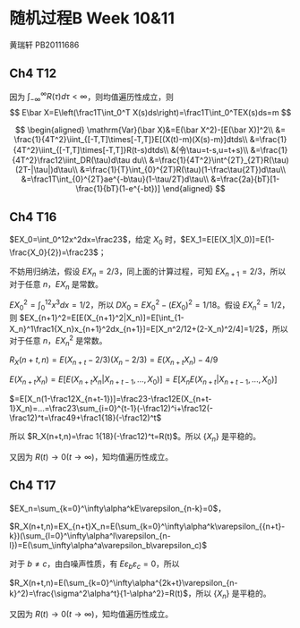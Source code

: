 # 随机过程B Week 10&11

黄瑞轩 PB20111686

## Ch4 T12

因为 $\int_{-\infty}^\infty R(\tau)d\tau<\infty$，则均值遍历性成立，则
$$
E\bar X=E\left(\frac1T\int_0^T X(s)ds\right)=\frac1T\int_0^TEX(s)ds=m
$$

$$
\begin{aligned}
\mathrm{Var}(\bar X)&=E(\bar X^2)-[E(\bar X)]^2\\
&= \frac{1}{4T^2}\iint_{[-T,T]\times[-T,T]}E[(X(t)-m)(X(s)-m)]dtds\\
&=\frac{1}{4T^2}\iint_{[-T,T]\times[-T,T]}R(t-s)dtds\\
&(令\tau=t-s,u=t+s)\\
&=\frac{1}{4T^2}\frac12\iint_DR(\tau)d\tau du\\
&=\frac{1}{4T^2}\int^{2T}_{2T}R(\tau)(2T-|\tau|)d\tau\\
&=\frac{1}{T}\int_{0}^{2T}R(\tau)(1-\frac\tau{2T})d\tau\\
&=\frac1T\int_{0}^{2T}ae^{-b\tau}(1-\tau/2T)d\tau\\
&=\frac{2a}{bT}[1-\frac{1}{bT}(1-e^{-bt})]
\end{aligned}
$$

## Ch4 T16

$EX_0=\int_0^12x^2dx=\frac23$，给定 $X_0$ 时，$EX_1=E[E(X_1|X_0)]=E(1-\frac{X_0}{2})=\frac23$；

不妨用归纳法，假设 $EX_n=2/3$，同上面的计算过程，可知 $EX_{n+1}=2/3$，所以对于任意 $n$，$EX_n$ 是常数。

$EX_0^2=\int_0^12x^3dx=1/2$，所以 $DX_0=EX_0^2-(EX_0)^2=1/18$。假设 $EX_n^2=1/2$，则 $EX_{n+1}^2=E[E(X_{n+1}^2|X_n)]=E[\int_{1-X_n}^1\frac1{X_n}x_{n+1}^2dx_{n+1}]=E[X_n^2/12+(2-X_n)^2/4]=1/2$，所以对于任意 $n$，$EX_n^2$ 是常数。

$R_X(n+t,n)=E(X_{n+t}-2/3)(X_n-2/3)=E(X_{n+t}X_n)-4/9$

$E(X_{n+t}X_n)=E[E(X_{n+t}X_n|X_{n+t-1},...,X_0)]=E[X_nE(X_{n+t}|X_{n+t-1},...,X_0)]$

$=E[X_n(1-\frac12X_{n+t-1})]=\frac23-\frac12E(X_{n+t-1}X_n)=...=\frac23\sum_{i=0}^{t-1}(-\frac12)^i+\frac12(-\frac12)^t=\frac49+\frac1{18}(-\frac12)^t$

所以 $R_X(n+t,n)=\frac 1{18}(-\frac12)^t=R(t)$。所以 $\{X_n\}$ 是平稳的。

又因为 $R(t)→0(t→\infty)$，知均值遍历性成立。

## Ch4 T17

$EX_n=\sum_{k=0}^\infty\alpha^kE\varepsilon_{n-k}=0$，

$R_X(n+t,n)=EX_{n+t}X_n=E(\sum_{k=0}^\infty\alpha^k\varepsilon_{{n+t}-k})(\sum_{l=0}^\infty\alpha^l\varepsilon_{n-l})=E(\sum_\infty\alpha^a\varepsilon_b\varepsilon_c)$

对于 $b\neq c$，由白噪声性质，有 $E\varepsilon_b\varepsilon_c=0$，所以

$R_X(n+t,n)=E(\sum_{k=0}^\infty\alpha^{2k+t}\varepsilon_{n-k}^2)=\frac{\sigma^2\alpha^t}{1-\alpha^2}=R(t)$，所以 $\{X_n\}$ 是平稳的。

又因为 $R(t)→0(t→\infty)$，知均值遍历性成立。